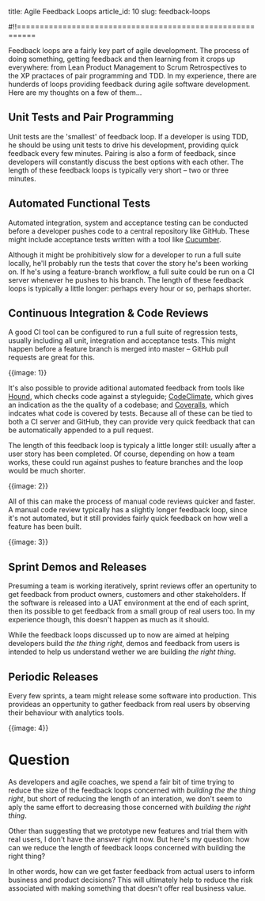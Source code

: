 title: Agile Feedback Loops
article_id: 10
slug: feedback-loops

#!!==========================================================


Feedback loops are a fairly key part of agile development. The process of doing something, getting feedback and then learning from it crops up everywhere: from Lean Product Management to Scrum Retrospectives to the XP practaces of pair programming and TDD. In my experience, there are hunderds of loops providing feedback during agile software development. Here are my thoughts on a few of them...

## Unit Tests and Pair Programming
Unit tests are the 'smallest' of feedback loop. If a developer is using TDD, he should be using unit tests to drive his development, providing quick feedback every few minutes. Pairing is also a form of feedback, since developers will constantly discuss the best options with each other. The length of these feedback loops is typically very short – two or three minutes.

## Automated Functional Tests
Automated integration, system and acceptance testing can be conducted before a developer pushes code to a central repository like GitHub. These might include acceptance tests written with a tool like [Cucumber](https://cukes.info).

Although it might be prohibitively slow for a developer to run a full suite locally, he'll probably run the tests that cover the story he's been working on. If he's using a feature-branch workflow, a full suite could be run on a CI server whenever he pushes to his branch. The length of these feedback loops is typically a little longer: perhaps every hour or so, perhaps shorter.


## Continuous Integration & Code Reviews
A good CI tool can be configured to run a full suite of regression tests, usually including all unit, integration and acceptance tests. This might happen before a feature branch is merged into master – GitHub pull requests are great for this.

{{image: 1}}

It's also possible to provide aditional automated feedback from tools like [Hound](https://houndci.com/repos), which checks code against a styleguide; [CodeClimate](https://codeclimate.com), which gives an indication as the the quality of a codebase; and [Coveralls](https://coveralls.io), which indcates what code is covered by tests. Because all of these can be tied to both a CI server and GitHub, they can provide very quick feedback that can be automatically appended to a pull request.

The length of this feedback loop is typicaly a little longer still: usually after a user story has been completed. Of course, depending on how a team works, these could run against pushes to feature branches and the loop would be much shorter.

{{image: 2}}

All of this can make the process of manual code reviews quicker and faster. A manual code review typically has a slightly longer feedback loop, since it's not automated, but it still provides fairly quick feedback on how well a feature has been built.

{{image: 3}}

## Sprint Demos and Releases
Presuming a team is working iteratively, sprint reviews offer an opertunity to get feedback from product owners, customers and other stakeholders. If the software is released into a UAT environment at the end of each sprint, then its possible to get feedback from a small group of real users too. In my experience though, this doesn't happen as much as it should.

While the feedback loops discussed up to now are aimed at helping developers build *the the thing right*, demos and feedback from users is intended to help us understand wether we are building *the right thing*.

## Periodic Releases
Every few sprints, a team might release some software into production. This provideas an oppertunity to gather feedback from real users by observing their behaviour with analytics tools.

{{image: 4}}

# Question

As developers and agile coaches, we spend a fair bit of time trying to reduce the size of the feedback loops concerned with *building the the thing right*, but short of reducing the length of an interation, we don't seem to aply the same effort to decreasing those concerned with *building the right thing*.

Other than suggesting that we prototype new features and trial them with real users, I don't have the answer right now. But here's my question: how can we reduce the length of feedback loops concerned with building the right thing?

In other words, how can we get faster feedback from actual users to inform business and product decisions? This will ultimately help to reduce the risk associated with making something that doesn't offer real business value.





